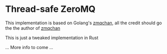 # Thread-safe ZeroMQ
This implementation is based on Golang's [zmqchan](https://github.com/abligh/zmqchan), all the credit should go the the author of [zmqchan](https://github.com/abligh/zmqchan)

This is just a tweaked implementation in Rust

... More info to come ...